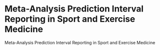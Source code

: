 # Meta-Analysis Prediction Interval Reporting in Sport and Exercise Medicine
Meta-Analysis Prediction Interval Reporting in Sport and Exercise Medicine
